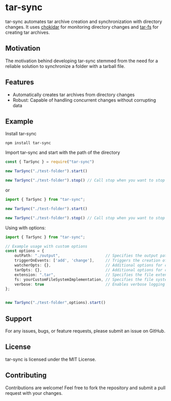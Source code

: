 # tar-sync

tar-sync automates tar archive creation and synchronization with directory changes. It uses [chokidar](https://www.npmjs.com/package/chokidar) for monitoring directory changes and  [tar-fs](https://www.npmjs.com/package/tar-fs) for creating tar archives.



## Motivation
The motivation behind developing tar-sync stemmed from the need for a reliable solution to synchronize a folder with a tarball file.


## Features
- Automatically creates tar archives from directory changes
- Robust: Capable of handling concurrent changes without corrupting data


##  Example

Install tar-sync 

```
npm install tar-sync
```

Import tar-sync and start with the path of the directory
```ts
const { TarSync } = require("tar-sync")

new TarSync("./test-folder").start()

new TarSync("./test-folder").stop() // Call stop when you want to stop sync changes
```
or

```ts
import { TarSync } from "tar-sync";

new TarSync("./test-folder").start()

new TarSync("./test-folder").stop() // Call stop when you want to stop sync changes

```

Using with options:

```ts
import { TarSync } from "tar-sync";

// Example usage with custom options
const options = {
    outPath: "./output",                    // Specifies the output path for the tar archive
    triggerOnEvents: ['add', 'change'],     // Triggers the creation of a tar archive on 'add' and 'change' events
    watcherOpts: {},                        // Additional options for configuring the watcher
    tarOpts: {},                            // Additional options for configuring the tar creation process
    extension: ".tar",                      // Specifies the file extension for the tar archive
    fs: yourCustomFileSystemImplementation, // Specifies the file system implementation to use such as graceful-fs
    verbose: true                           // Enables verbose logging
};


new TarSync("./test-folder",options).start()
```

## Support
For any issues, bugs, or feature requests, please submit an issue on GitHub.

## License
tar-sync is licensed under the MIT License.

## Contributing
Contributions are welcome! Feel free to fork the repository and submit a pull request with your changes.